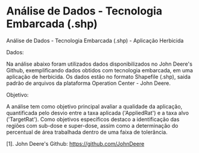 # Análise de Dados - Tecnologia Embarcada (.shp)

Análise de Dados - Tecnologia Embarcada (.shp) - Aplicação Herbicida
 
Dados:

Na análise abaixo foram utilizados dados disponibilizados no John Deere's Github, exemplificando dados obtidos com tecnologia embarcada, em uma aplicação de herbicida. Os dados estão no formato Shapefile (.shp), saida padrão de arquivos da plataforma Operation Center - John Deere.

Objetivo:

A análise tem como objetivo principal avaliar a qualidade da aplicação, quantificada pelo desvio entre a taxa aplicada ('AppliedRat') e a taxa alvo ('TargetRat'). Como objetivos específicos destaco a identificação das regiões com sub-dose e super-dose, assim como a determinação do percentual de área trabalhada dentro de uma faixa de tolerância.

[1]. John Deere's Github: https://github.com/JohnDeere